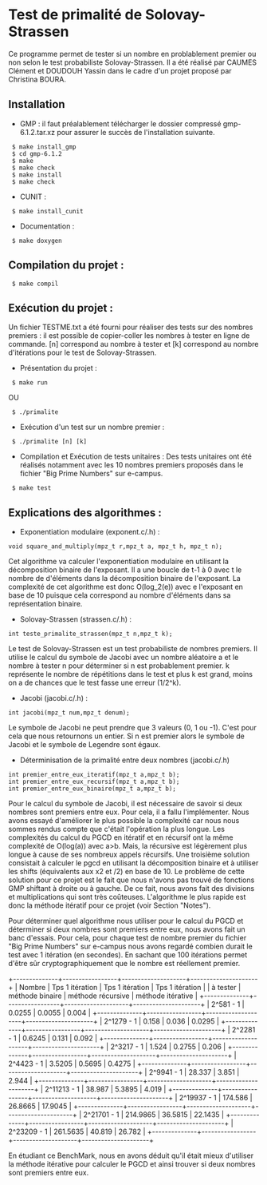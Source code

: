 # Test de primalité de Solovay-Strassen

Ce programme permet de tester si un nombre en problablement premier 
ou non selon le test probabiliste Solovay-Strassen.
Il a été réalisé par CAUMES Clément et DOUDOUH Yassin dans le cadre 
d'un projet proposé par Christina BOURA. 

## Installation

* GMP : il faut préalablement télécharger le dossier compressé 
  gmp-6.1.2.tar.xz pour assurer le succès de l'installation suivante. 
```
 $ make install_gmp
 $ cd gmp-6.1.2
 $ make
 $ make check
 $ make install
 $ make check
```

* CUNIT : 
```
 $ make install_cunit
```

* Documentation :
```
 $ make doxygen
```

## Compilation du projet :

```
 $ make compil
```

## Exécution du projet :

Un fichier TESTME.txt a été fourni pour réaliser des tests sur des 
nombres premiers : il est possible de copier-coller les nombres à tester 
en ligne de commande. 
[n] correspond au nombre à tester et [k] correspond au nombre d'itérations 
pour le test de Solovay-Strassen. 

* Présentation du projet :
```
 $ make run
```
OU
```
 $ ./primalite
```

* Exécution d'un test sur un nombre premier : 
```
 $ ./primalite [n] [k]
```

* Compilation et Exécution de tests unitaires : 
Des tests unitaires ont été réalisés notamment avec les 10 nombres 
premiers proposés dans le fichier "Big Prime Numbers" sur e-campus. 
```
 $ make test
```

## Explications des algorithmes :

* Exponentiation modulaire (exponent.c/.h) :
```
void square_and_multiply(mpz_t r,mpz_t a, mpz_t h, mpz_t n); 
```
Cet algorithme va calculer l'exponentiation modulaire en utilisant 
la décomposition binaire de l'exposant. Il a une boucle de t-1 à 0 avec 
t le nombre de d'éléments dans la décomposition binaire de l'exposant. 
La complexité de cet algorithme est donc O(log_2(e)) avec e l'exposant 
en base de 10 puisque cela correspond au nombre d'éléments dans sa 
représentation binaire. 

* Solovay-Strassen (strassen.c/.h) : 
```
int teste_primalite_strassen(mpz_t n,mpz_t k);
```
Le test de Solovay-Strassen est un test probabiliste de nombres premiers. 
Il utilise le calcul du symbole de Jacobi avec un nombre aléatoire a et 
le nombre à tester n pour déterminer si n est probablement premier. 
k représente le nombre de répétitions dans le test et plus k est grand, 
moins on a de chances que le test fasse une erreur (1/2^k). 

* Jacobi (jacobi.c/.h) : 
```
int jacobi(mpz_t num,mpz_t denum);
```
Le symbole de Jacobi ne peut prendre que 3 valeurs (0, 1 ou -1). C'est pour 
cela que nous retournons un entier. 
Si n est premier alors le symbole de Jacobi et le symbole de Legendre sont 
égaux. 

* Déterminisation de la primalité entre deux nombres (jacobi.c/.h)
```
int premier_entre_eux_iteratif(mpz_t a,mpz_t b);
int premier_entre_eux_recursif(mpz_t a,mpz_t b);
int premier_entre_eux_binaire(mpz_t a,mpz_t b);
```
Pour le calcul du symbole de Jacobi, il est nécessaire de savoir si deux 
nombres sont premiers entre eux. Pour cela, il a fallu l'implémenter. 
Nous avons essayé d'améliorer le plus possible la complexité car nous nous 
sommes rendus compte que c'était l'opération la plus longue. 
Les complexités du calcul du PGCD en itératif et en récursif ont la 
même complexité de O(log(a)) avec a>b. Mais, la récursive est légèrement 
plus longue à cause de ses nombreux appels récursifs. 
Une troisième solution consistait à calculer le pgcd en utilisant la 
décomposition binaire et à utiliser les shifts (équivalents aux x2 et /2) 
en base de 10. Le problème de cette solution pour ce projet est le fait 
que nous n'avons pas trouvé de fonctions GMP shiftant à droite ou à gauche. 
De ce fait, nous avons fait des divisions et multiplications qui sont 
très coûteuses. 
L'algorithme le plus rapide est donc la méthode itératif pour ce projet 
(voir Section "Notes"). 

Pour déterminer quel algorithme nous utiliser pour le calcul du 
PGCD et déterminer si deux nombres sont premiers entre eux, nous 
avons fait un banc d'essais. 
Pour cela, pour chaque test de nombre premier du fichier "Big Prime Numbers"
sur e-campus nous avons regardé combien durait le test avec 1 itération 
(en secondes). 
En sachant que 100 itérations permet d'être sûr cryptographiquement que le 
nombre est réellement premier. 

+--------------+-----------------+--------------------+---------------------+ 
|  Nombre      | Tps 1 itération |   Tps 1 itération  |  Tps 1 itération    | 
|  à tester    | méthode binaire |  méthode récursive |  méthode itérative  | 
+--------------+-----------------+--------------------+---------------------+ 
|   2^581 - 1  |      0.0255     |        0.0055      |         0.004       | 
+--------------+-----------------+--------------------+---------------------+ 
|  2^1279 - 1  |      0.158      |        0.036       |         0.0295      | 
+--------------+-----------------+--------------------+---------------------+ 
|   2^2281 - 1 |      0.6245     |        0.131       |         0.092       | 
+--------------+-----------------+--------------------+---------------------+ 
|   2^3217 - 1 |      1.524      |        0.2755      |         0.206       | 
+--------------+-----------------+--------------------+---------------------+ 
|   2^4423 - 1 |      3.5205     |        0.5695      |         0.4275      | 
+--------------+-----------------+--------------------+---------------------+ 
|   2^9941 - 1 |      28.337     |        3.851       |         2.944       | 
+--------------+-----------------+--------------------+---------------------+ 
|  2^11213 - 1 |      38.987     |       5.3895       |         4.019       | 
+--------------+-----------------+--------------------+---------------------+ 
|  2^19937 - 1 |      174.586    |       26.8665      |        17.9045      | 
+--------------+-----------------+--------------------+---------------------+ 
|  2^21701 - 1 |     214.9865    |       36.5815      |        22.1435      | 
+--------------+-----------------+--------------------+---------------------+ 
|  2^23209 - 1 |     261.5635    |       40.819       |        26.782       | 
+--------------+-----------------+--------------------+---------------------+ 

En étudiant ce BenchMark, nous en avons déduit qu'il était mieux d'utiliser 
la méthode itérative pour calculer le PGCD et ainsi trouver si deux nombres 
sont premiers entre eux. 
